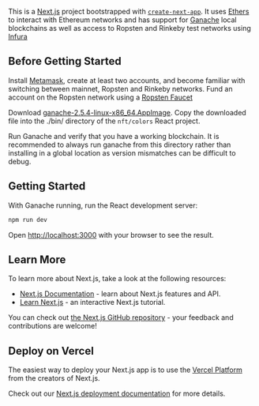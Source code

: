 This is a [Next.js](https://nextjs.org/) project bootstrapped with [`create-next-app`](https://github.com/vercel/next.js/tree/canary/packages/create-next-app). It uses [Ethers](https://docs.ethers.io/v5/) to interact with Ethereum networks and has support for [Ganache](https://www.trufflesuite.com/ganache) local blockchains as well as access to Ropsten and Rinkeby test networks using [Infura](infura.io)

## Before Getting Started
Install [Metamask](http://metamask.io), create at least two accounts, and become familiar with switching between mainnet, Ropsten and Rinkeby networks. Fund an account on the Ropsten network using a [Ropsten Faucet](https://faucet.dimensions.network) 

Download [ganache-2.5.4-linux-x86_64.AppImage](https://www.trufflesuite.com/ganache). Copy the downloaded file into the ./bin/ directory of the `nft/colors` React project.

Run Ganache and verify that you have a working blockchain. It is recommended to always run ganache from this directory rather than installing in a global location as version mismatches can be difficult to debug.
 
## Getting Started

With Ganache running, run the React development server:

```bash
npm run dev
```

Open [http://localhost:3000](http://localhost:3000) with your browser to see the result.

## Learn More
To learn more about Next.js, take a look at the following resources:

- [Next.js Documentation](https://nextjs.org/docs) - learn about Next.js features and API.
- [Learn Next.js](https://nextjs.org/learn) - an interactive Next.js tutorial.

You can check out [the Next.js GitHub repository](https://github.com/vercel/next.js/) - your feedback and contributions are welcome!

## Deploy on Vercel

The easiest way to deploy your Next.js app is to use the [Vercel Platform](https://vercel.com/new?utm_medium=default-template&filter=next.js&utm_source=create-next-app&utm_campaign=create-next-app-readme) from the creators of Next.js.

Check out our [Next.js deployment documentation](https://nextjs.org/docs/deployment) for more details.
